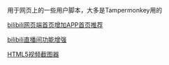 用于网页上的一些用户脚本，大多是Tampermonkey用的

[bilibili网页端首页增加APP首页推荐](./bilibiliHome/)

[bilibili直播间功能增强](./bilibiliLive/)

[HTML5视频截图器](./HTML5VideoCapture/)
